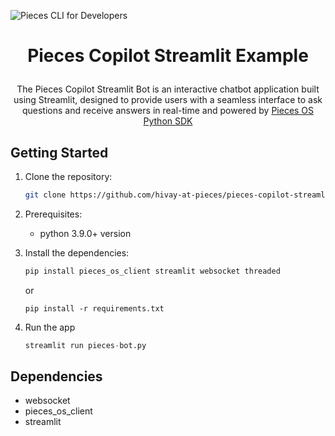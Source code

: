 ![Pieces CLI for Developers](https://camo.githubusercontent.com/69c990240f877927146712d45be2f690085b9e45b4420736aa373917f8e0b2c8/68747470733a2f2f73746f726167652e676f6f676c65617069732e636f6d2f7069656365735f7374617469635f7265736f75726365732f7066645f77696b692f5049454345535f4d41494e5f4c4f474f5f57494b492e706e67)

<p align="center">

# <p align="center"> Pieces Copilot Streamlit Example

<p align="center">  
The Pieces Copilot Streamlit Bot is an interactive chatbot application built using Streamlit, designed to provide users with a seamless interface to ask questions and receive answers in real-time and powered by <a href="https://github.com/pieces-app/pieces-os-client-sdk-for-python"> Pieces OS Python SDK </a>
</p>


## Getting Started

1. Clone the repository:

   ```bash
   git clone https://github.com/hivay-at-pieces/pieces-copilot-streamlit.git
   ```
2. Prerequisites: 
   
   - python 3.9.0+ version

2. Install the dependencies:

   ```python
   pip install pieces_os_client streamlit websocket threaded
   ```
   or 
   ```
   pip install -r requirements.txt
   ```

4. Run the app

   ```python
   streamlit run pieces-bot.py
   ```

## Dependencies

- websocket
- pieces_os_client
- streamlit
